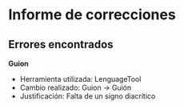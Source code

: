 # Informe de correcciones

## Errores encontrados

__Guion__
- Herramienta utilizada: LenguageTool
- Cambio realizado: Guion -> Guión
- Justificación: Falta de un signo diacrítico


